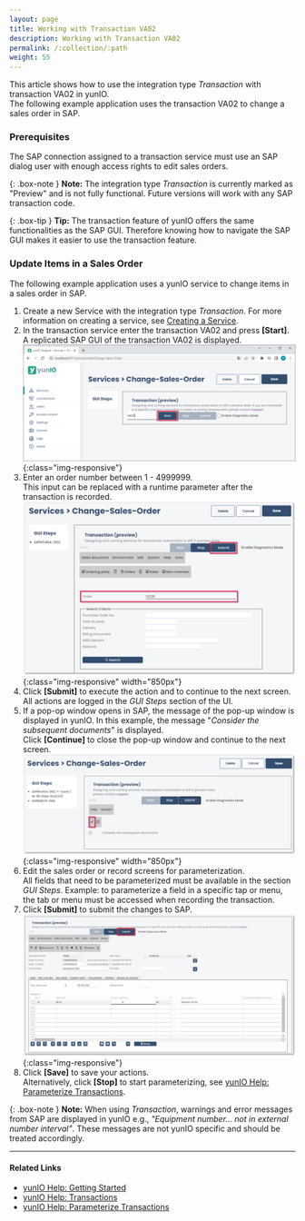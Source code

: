 ```yaml
---
layout: page
title: Working with Transaction VA02
description: Working with Transaction VA02
permalink: /:collection/:path
weight: 55
---
```


This article shows how to use the integration type *Transaction* with transaction VA02 in yunIO.<br>
The following example application uses the transaction VA02 to change a sales order in SAP.

### Prerequisites

The SAP connection assigned to a transaction service must use an SAP dialog user with enough access rights to edit sales orders. 

{: .box-note }
**Note:** The integration type *Transaction* is currently marked as "Preview" and is not fully functional. 
Future versions will work with any SAP transaction code.

{: .box-tip }
**Tip:** The transaction feature of yunIO offers the same functionalities as the SAP GUI. 
Therefore knowing how to navigate the SAP GUI makes it easier to use the transaction feature. 

### Update Items in a Sales Order

The following example application uses a yunIO service to change items in a sales order in SAP.

1. Create a new Service with the integration type *Transaction*. For more information on creating a service, see [Creating a Service](https://help.theobald-software.com/en/yunio/getting-started#creating-a-service).
2. In the transaction service enter the transaction VA02 and press **[Start]**. A replicated SAP GUI of the transaction VA02 is displayed.
![change-sales-order](/img/contents/yunio/change-sales-order.png){:class="img-responsive"}
3. Enter an order number between 1 - 4999999.<br>
This input can be replaced with a runtime parameter after the transaction is recorded.
![change-sales-order2](/img/contents/yunio/change-sales-order2.png){:class="img-responsive" width="850px"}
4. Click **[Submit]** to execute the action and to continue to the next screen. All actions are logged in the *GUI Steps* section of the UI.
5. If a pop-op window opens in SAP, the message of the pop-up window is displayed in yunIO. In this example, the message "*Consider the subsequent documents*" is displayed.<br>
Click **[Continue]** to close the pop-up window and continue to the next screen.
![change-sales-order3](/img/contents/yunio/change-sales-order3.png){:class="img-responsive" width="850px"}
6. Edit the sales order or record screens for parameterization.<br>
All fields that need to be parameterized must be available in the section *GUI Steps*. Example: to parameterize a field in a specific tap or menu, the tab or menu must be accessed when recording the transaction.
7. Click **[Submit]** to submit the changes to SAP.<br>
![change-sales-order4](/img/contents/yunio/change-sales-order4.png){:class="img-responsive"}
8. Click **[Save]** to save your actions.<br>
Alternatively, click **[Stop]** to start parameterizing, see [yunIO Help: Parameterize Transactions](https://help.theobald-software.com/en/yunio/transactions#parameterize-transactions).


{: .box-note }
**Note:** When using *Transaction*, warnings and error messages from SAP are displayed in yunIO e.g., *"Equipment number... not in external number interval"*.
These messages are not yunIO specific and should be treated accordingly.

******

#### Related Links
- [yunIO Help: Getting Started](https://help.theobald-software.com/en/yunio/getting-started)
- [yunIO Help: Transactions](https://help.theobald-software.com/en/yunio/transactions)
- [yunIO Help: Parameterize Transactions](https://help.theobald-software.com/en/yunio/transactions#parameterize-transactions)
